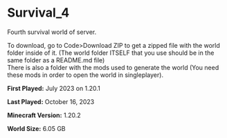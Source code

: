 # Survival_4
Fourth survival world of server.

To download, go to Code>Download ZIP to get a zipped file with the world folder inside of it. (The world folder ITSELF that you use should be in the same folder as a README.md file)<br>
There is also a folder with the mods used to generate the world (You need these mods in order to open the world in singleplayer).

**First Played:** July 2023 on 1.20.1

**Last Played:** October 16, 2023

**Minecraft Version:** 1.20.2

**World Size:** 6.05 GB
